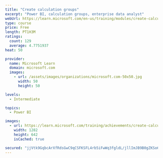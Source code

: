 ```yaml
---
title: "Create calculation groups"
excerpt: "Power BI, calculation groups, enterprise data analyst"
webUrl: https://learn.microsoft.com/en-us/training/modules/create-calculation-groups/
type: course
price: Free
length: PT1H3M
ratings:
  count: 129
  average: 4.7751937
heat: 50

provider:
  name: Microsoft Learn
  domain: microsoft.com
  images:
    - url: /assets/images/organizations/microsoft.com-50x50.jpg
      width: 50
      height: 50

levels:
  - Intermediate

topics:
  - Power BI

images:
  - url: https://learn.microsoft.com/training/achievements/create-calculation-groups-social.png
    width: 1282
    height: 642
    isCached: true

secured: "jjVtk9GqbcArXfRdsGwC9qCSFKSFL4rb5iFwWq3fgldL/jllImJB9B0gZKSo6DKklTDTtknBuAJECYJaDVEWxJXV1yKVZijv1+krhbdlS8MCuDEuP8ysb4CRuk6RKJrpW5Jafjz3HGH9Xq61iZLKyvRzZ3cuNoT8yLg9ditCVo95l3HiT+fJCR4KS3O0VfiGQqFgUP4mXDnufnG0Nyrht2t3kfUcibbQyPqdGbpT8E2Pt9hb47X5M7Ptn3ZsRvu3d18Yp6qu5lpTqY1vDw7iSGtSLGoZxFgADwCvIVuoBMZ1ifhyzy3Nt64hucYBBDBi5PjvaBoXb/F3Hqd3zlx4H5nK5V922G8Jhi7K/fz0CiWf26ohJinIOajFDCGffEKXfLxBf4fEFuyfb3JekH0PPSqexpFSysDulfqj2LrgfSo=;bJF+20PU2uMUtVMX6v77cg=="
---
```


